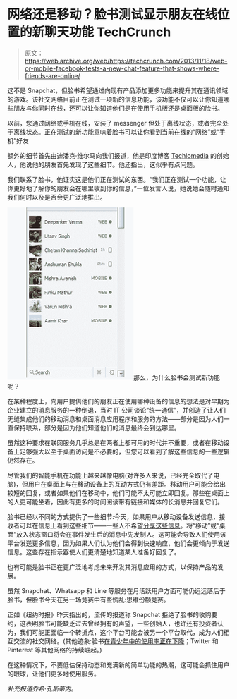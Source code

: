 # 网络还是移动？脸书测试显示朋友在线位置的新聊天功能 TechCrunch

> 原文：<https://web.archive.org/web/https://techcrunch.com/2013/11/18/web-or-mobile-facebook-tests-a-new-chat-feature-that-shows-where-friends-are-online/>

这不是 Snapchat，但脸书希望通过向现有产品添加更多功能来提升其在通讯领域的游戏。该社交网络目前正在测试一项新的信息功能，该功能不仅可以让你知道哪些朋友与你同时在线，还可以让你知道他们是在使用手机版还是桌面版的脸书。

以前，您通过网络或手机在线，安装了 messenger 但处于离线状态，或者完全处于离线状态。正在测试的新功能意味着脸书可以让你看到当前在线的“网络”或“手机”好友

额外的细节首先由迪潘克·维尔马向我们报道，他是印度博客 [Techlomedia](https://web.archive.org/web/20230129235513/http://techlomedia.in/2013/11/facebooks-new-test-feature-display-online-friends-device-chat-20424/) 的创始人，他说他的朋友首先发现了这些细节。他还指出，这似乎有点问题。

我们联系了脸书，他证实这是他们正在测试的东西。“我们正在测试一个功能，让你更好地了解你的朋友会在哪里收到你的信息，”一位发言人说，她说她会随时通知我们何时以及是否会更广泛地推出。

![facebook messenger platform](img/ec574ce59a7e6c93df1a8909727f3ee4.png)那么，为什么脸书会测试新功能呢？

在某种程度上，向用户提供他们的朋友正在使用哪种设备的信息的想法是对早期为企业建立的消息服务的一种倒退，当时 IT 公司谈论“统一通信”，并创造了让人们无缝集成他们的移动消息和桌面消息应用程序和服务的方法——部分是因为人们一直保持联系，部分是因为他们知道他们的消息最终会到达哪里。

虽然这种要求在联网服务几乎总是在两者上都可用的时代并不重要，或者在移动设备上足够强大以至于桌面访问是不必要的，但您可以看到了解这些信息的一些逻辑仍然存在。

尽管我们的智能手机在功能上越来越像电脑(对许多人来说，已经完全取代了电脑)，但用户在桌面上与在移动设备上的互动方式仍有差距。移动用户可能会给出较短的回复，或者如果他们在移动中，他们可能不太可能立即回复。那些在桌面上的人更可能坐着，因此有更多的时间阅读带有链接和媒体的长消息并回复它们。

脸书已经以不同的方式提供了一些细节:今天，如果用户从移动设备发送信息，接收者可以在信息上看到这些细节——一些人不希望[分享这些信息](https://web.archive.org/web/20230129235513/http://www.boards.ie/vbulletin/showthread.php?p=86365654)。将“移动”或“桌面”放入状态窗口将会在事件发生后的消息中先发制人。这可能会导致人们使用该平台发送更多信息，因为如果人们认为他们会得到快速响应，他们会更倾向于发送信息。这些存在指示器使人们更清楚地知道某人准备好回复了。

也有可能是脸书正在更广泛地考虑未来开发其消息应用的方式，以保持产品的发展。

虽然 Snapchat、Whatsapp 和 Line 等服务在月活跃用户方面可能仍远远落后于脸书，但脸书今天在另一场竞赛中有些慌乱:思维份额竞赛。

正如《纽约时报》昨天指出的，流传的报道称 Snapchat 拒绝了脸书的收购要约，这表明脸书可能缺乏过去曾经拥有的声望，一些创始人，也许还有投资者认为，我们可能正面临一个转折点，这个平台可能会被另一个平台取代，成为人们相互交流的社交网络。(其他迹象:脸书[在青少年中的使用率正在下降](https://web.archive.org/web/20230129235513/https://techcrunch.com/2013/10/30/facebook-teens-drop/)；Twitter 和 Pinterest 等其他网络的持续崛起。)

在这种情况下，不要低估保持动态和充满新的简单功能的热潮，这可能会抓住用户的眼球，让他们更多地使用服务。

*补充报道乔希·孔斯蒂内。*